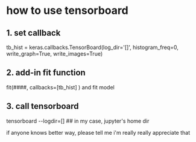 # how to use tensorboard
## 1. set callback

tb_hist = keras.callbacks.TensorBoard(log_dir='[<absolute dir path>]', histogram_freq=0, write_graph=True, write_images=True)

## 2. add-in fit function

fit(####,
    callbacks=[tb_hist]
    )
and fit model

## 3. call tensorboard

tensorboard --logdir=[<own graph dir>]  ## in my case, jupyter's home dir

if anyone knows better way, please tell me
i'm really really appreciate that
